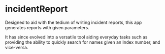 # incidentReport

Designed to aid with the tedium of writing incident reports, this app generates reports with given parameters.

It has since evolved into a versatile tool aiding everyday tasks such as providing the ability to quickly search for names given an Index number, and vice-versa.
